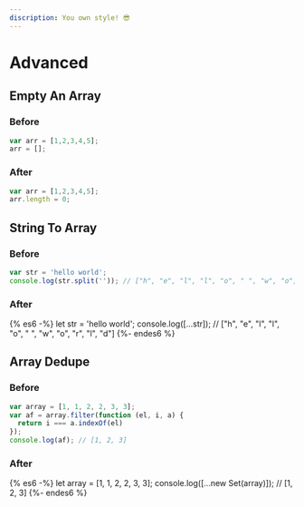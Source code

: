 ```yaml
---
discription: You own style! 😎
---
```


# Advanced

## Empty An Array

### Before

```javascript
var arr = [1,2,3,4,5];
arr = [];
```

### After

```javascript
var arr = [1,2,3,4,5];
arr.length = 0;
```

## String To Array

### Before

```javascript
var str = 'hello world';
console.log(str.split('')); // ["h", "e", "l", "l", "o", " ", "w", "o", "r", "l", "d"]
```
### After

{% es6 -%}
let str = 'hello world';
console.log([...str]); // ["h", "e", "l", "l", "o", " ", "w", "o", "r", "l", "d"]
{%- endes6 %}

## Array Dedupe

### Before

```javascript
var array = [1, 1, 2, 2, 3, 3];
var af = array.filter(function (el, i, a) {
  return i === a.indexOf(el)
});
console.log(af); // [1, 2, 3]
```

### After

{% es6 -%}
let array = [1, 1, 2, 2, 3, 3];
console.log([...new Set(array)]); // [1, 2, 3]
{%- endes6 %}